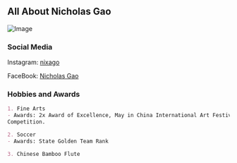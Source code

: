 ## All About Nicholas Gao

![Image](src)

### Social Media

Instagram: [nixago](https://www.instagram.com/nixago/?hl=en)

FaceBook: [Nicholas Gao](https://www.facebook.com/profile.php?id=100068866316529)

### Hobbies and Awards 

```markdown
1. Fine Arts
- Awards: 2x Award of Excellence, May in China International Art Festival Young Artist
Competition. 

2. Soccer
- Awards: State Golden Team Rank 

3. Chinese Bamboo Flute

```
